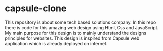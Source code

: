 # capsule-clone
This repository is about some tech based solutions company. In this repo there is code for this amazing web design using Html, Css and JavaScript. My main purpose for this design is to mainly understand the designs principles for websites. This design is inspired from Capsule web application which is already deployed on internet.

